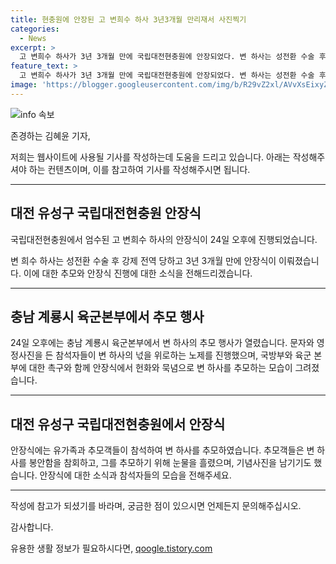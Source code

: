 ```yaml
---
title: 현충원에 안장된 고 변희수 하사 3년3개월 만리재서 사진찍기
categories:
  - News
excerpt: >
  고 변희수 하사가 3년 3개월 만에 국립대전현충원에 안장되었다. 변 하사는 성전환 수술 후 강제 전역되고 숨진 후 현충원에 안장되었다. 변 하사 추모 노제 참석자들은 국방부를 규탄하며 안장식을 추모했다. 유골함은 봉안소에 모셔졌고, 임태훈 군인권센터 소장이 유골 찬탈을 방지한다고 설명했다. 추모객들은 눈물을 훔치며 하얀 국화를 들고 변 하사를 추모했다.
feature_text: >
  고 변희수 하사가 3년 3개월 만에 국립대전현충원에 안장되었다. 변 하사는 성전환 수술 후 강제 전역되고 숨진 후 현충원에 안장되었다. 변 하사 추모 노제 참석자들은 국방부를 규탄하며 안장식을 추모했다. 유골함은 봉안소에 모셔졌고, 임태훈 군인권센터 소장이 유골 찬탈을 방지한다고 설명했다. 추모객들은 눈물을 훔치며 하얀 국화를 들고 변 하사를 추모했다.
image: 'https://blogger.googleusercontent.com/img/b/R29vZ2xl/AVvXsEixyZcFfHzMRdzZMjFBmAUKJYCLCGyLL1o632UiGVXcaFdKo_bkvkuCioo0uUKlGfBVcT3P84aROyZIXSBEx3Aw5nCQ3pTgDom1WDC4m8eifvWiAmWEEVb4x6G_l8C0QH225ldMjyaFvpxGEBGNO37VmDTDMHGhJPq73UglMfDca1-0aw/s1600/blogspot.png'
---
```


<p><img src="https://blogger.googleusercontent.com/img/b/R29vZ2xl/AVvXsEixyZcFfHzMRdzZMjFBmAUKJYCLCGyLL1o632UiGVXcaFdKo_bkvkuCioo0uUKlGfBVcT3P84aROyZIXSBEx3Aw5nCQ3pTgDom1WDC4m8eifvWiAmWEEVb4x6G_l8C0QH225ldMjyaFvpxGEBGNO37VmDTDMHGhJPq73UglMfDca1-0aw/s1600/blogspot.png" alt="info 속보" /></p>

<p>존경하는 김혜윤 기자,</p>

<p>저희는 웹사이트에 사용될 기사를 작성하는데 도움을 드리고 있습니다. 아래는 작성해주셔야 하는 컨텐츠이며, 이를 참고하여 기사를 작성해주시면 됩니다.</p>

<hr />

<h2 data-ke-size="size26">대전 유성구 국립대전현충원 안장식</h2>

<p>국립대전현충원에서 엄수된 고 변희수 하사의 안장식이 24일 오후에 진행되었습니다.</p>

<p>변 희수 하사는 성전환 수술 후 강제 전역 당하고 3년 3개월 만에 안장식이 이뤄졌습니다. 이에 대한 추모와 안장식 진행에 대한 소식을 전해드리겠습니다.</p>

<hr />

<h2 data-ke-size="size26">충남 계룡시 육군본부에서 추모 행사</h2>

<p>24일 오후에는 충남 계룡시 육군본부에서 변 하사의 추모 행사가 열렸습니다. 문자와 영정사진을 든 참석자들이 변 하사의 넋을 위로하는 노제를 진행했으며, 국방부와 육군 본부에 대한 촉구와 함께 안장식에서 헌화와 묵념으로 변 하사를 추모하는 모습이 그려졌습니다.</p>

<hr />

<h2 data-ke-size="size26">대전 유성구 국립대전현충원에서 안장식</h2>

<p>안장식에는 유가족과 추모객들이 참석하여 변 하사를 추모하였습니다. 추모객들은 변 하사를 봉안함을 참회하고, 그를 추모하기 위해 눈물을 흘렸으며, 기념사진을 남기기도 했습니다. 안장식에 대한 소식과 참석자들의 모습을 전해주세요.</p>

<hr />

<p>작성에 참고가 되셨기를 바라며, 궁금한 점이 있으시면 언제든지 문의해주십시오.</p>

<p>감사합니다.</p>
유용한 생활 정보가 필요하시다면, <a href="https://qoogle.tistory.com" rel="dofollow">qoogle.tistory.com</a>


